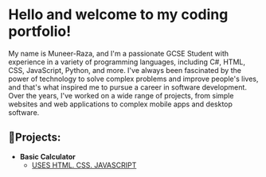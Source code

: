 # Hello and welcome to my coding portfolio!
My name is Muneer-Raza, and I'm a passionate GCSE Student with experience in a variety of programming languages, including C#, HTML, CSS, JavaScript, Python, and more. I've always been fascinated by the power of technology to solve complex problems and improve people's lives, and that's what inspired me to pursue a career in software development. Over the years, I've worked on a wide range of projects, from simple websites and web applications to complex mobile apps and desktop software.

## <h2>👨‍Projects:</h2>

- <b>Basic Calculator</b>
  - [USES HTML. CSS. JAVASCRIPT](https://github.com/MuneerRaza19/Calculator)

